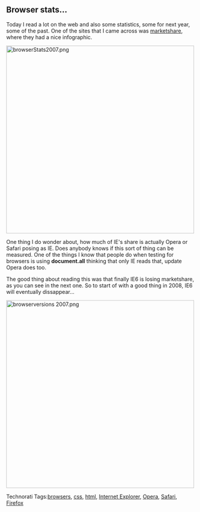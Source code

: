 <article><h2>Browser stats...</h2><p>Today I read a lot on the web and also some statistics, some for next year, some of the past. One of the sites that I came across was <a href="http://marketshare.hitslink.com/report.aspx?qprid=2">marketshare</a>, where they had a nice infographic.</p> <a href="http://www.flickr.com/photos/57462165@N00/2158724863" title="View 'browserStats2007.png' on Flickr.com"><img src="http://farm3.static.flickr.com/2182/2158724863_8cb230253d.jpg" alt="browserStats2007.png" border="0" width="500" /></a><p>One thing I do wonder about, how much of IE's share is actually Opera or Safari posing as IE. Does anybody knows if this sort of thing can be measured. One of the things I know that people do when testing for browsers is using <strong>document.all</strong> thinking that only IE reads that, update Opera does too.</p><p>The good thing about reading this was that finally IE6 is losing marketshare, as you can see in the next one. So to start of with a good thing in 2008, IE6 will eventually dissappear...</p><a href="http://www.flickr.com/photos/57462165@N00/2158748533" title="View 'browserversions 2007.png' on Flickr.com"><img src="http://farm3.static.flickr.com/2143/2158748533_bc9b6a9b46.jpg" alt="browserversions 2007.png" border="0" width="500" /></a><!-- Technorati Tags Start --><p>Technorati Tags:<a href="http://technorati.com/tag/browsers" rel="tag">browsers</a>, <a href="http://technorati.com/tag/css" rel="tag">css</a>, <a href="http://technorati.com/tag/html" rel="tag">html</a>, <a href="http://technorati.com/tag/Internet%20Explorer" rel="tag">Internet Explorer</a>, <a href="http://technorati.com/tag/Opera" rel="tag">Opera</a>, <a href="http://technorati.com/tag/Safari" rel="tag">Safari</a>, <a href="http://technorati.com/tag/Firefox" rel="tag">Firefox</a></p><!-- Technorati Tags End --></article>